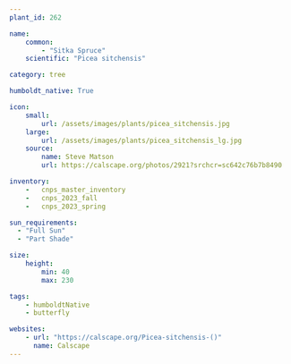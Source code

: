 ```yaml
---
plant_id: 262 

name: 
    common: 
        - "Sitka Spruce"  
    scientific: "Picea sitchensis"  

category: tree

humboldt_native: True

icon: 
    small: 
        url: /assets/images/plants/picea_sitchensis.jpg 
    large: 
        url: /assets/images/plants/picea_sitchensis_lg.jpg 
    source: 
        name: Steve Matson 
        url: https://calscape.org/photos/2921?srchcr=sc642c76b7b8490

inventory: 
    -   cnps_master_inventory
    -   cnps_2023_fall
    -   cnps_2023_spring

sun_requirements:
  - "Full Sun"
  - "Part Shade"

size:
    height: 
        min: 40 
        max: 230

tags:
    - humboldtNative
    - butterfly

websites: 
    - url: "https://calscape.org/Picea-sitchensis-()"
      name: Calscape
---
```


